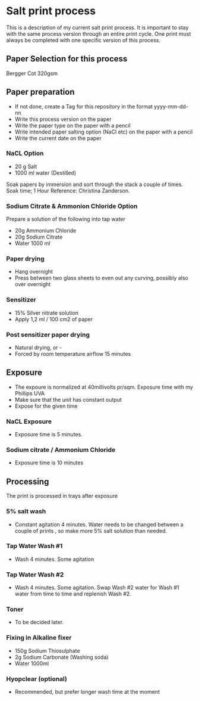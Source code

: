 # Salt print process

This is a description of my current salt print process. It is important to stay with the same process version through an entire print cycle. One print must always be completed with one specific version of this process.

## Paper Selection for this process

Bergger Cot 320gsm

## Paper preparation

* If not done, create a Tag for this repository in the format yyyy-mm-dd-nn
* Write this process version on the paper
* Write the paper type on the paper with a pencil
* Write intended paper salting option (NaCl etc) on the paper with a pencil
* Write the current date on the paper

### NaCL Option

* 20 g Salt
* 1000 ml water (Destilled)

Soak papers by immersion and sort through the stack a couple of times. Soak time; 1 Hour
Reference: Christina Zanderson.

### Sodium Citrate & Ammonion Chloride Option

Prepare a solution of the following into tap water

* 20g Ammonium Chloride
* 20g Sodium Citrate
* Water 1000 ml

### Paper drying

* Hang overnight
* Press between two glass sheets to even out any curving, possibly also over overnight

### Sensitizer

* 15% Silver nitrate solution
* Apply 1,2 ml / 100 cm2 of paper

### Post sensitizer paper drying

* Natural drying, or -
* Forced by room temperature airflow 15 minutes

## Exposure

* The expoure is normalized at 40millivolts pr/sqm. Exposure time with my Phillips UVA
* Make sure that the unit has constant output
* Expose for the given time

### NaCL Exposure

* Exposure time is 5 minutes.

### Sodium citrate / Ammonium Chloride

* Exposure time is 10 minutes


## Processing

The print is processed in trays after exposure

### 5% salt wash

* Constant agitation 4 minutes. Water needs to be changed between a couple of prints
, so make more 5% salt solution than needed.

### Tap Water Wash #1

* Wash 4 minutes. Some agitation

### Tap Water Wash #2

* Wash 4 minutes. Some agitation. Swap Wash #2 water for Wash #1 water from time to time and replenish Wash #2.

### Toner

* To be decided later.

### Fixing in Alkaline fixer

* 150g Sodium Thiosulphate
* 2g Sodium Carbonate (Washing soda)
* Water 1000ml

### Hyopclear (optional)

* Recommended, but prefer longer wash time at the moment
